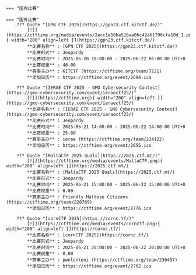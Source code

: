     === "国内比赛"
    
    === "国外比赛"
        ??? Quote "[GPN CTF 2025](https://gpn23.ctf.kitctf.de/)"  
            [![](https://ctftime.org/media/events/2acc1e50ba516aa0bc42a61798cfa10d_1.png){ width="200" align=left }](https://gpn23.ctf.kitctf.de/)  
            **比赛名称** : [GPN CTF 2025](https://gpn23.ctf.kitctf.de/)  
            **比赛形式** : Jeopardy  
            **比赛时间** : 2025-06-20 18:00:00 - 2025-06-22 06:00:00 UTC+8  
            **比赛权重** : 46.00  
            **赛事主办** : KITCTF (https://ctftime.org/team/7221)  
            **添加日历** : https://ctftime.org/event/2694.ics  
            
        ??? Quote "[IERAE CTF 2025 - GMO Cybersecurity Contest](https://gmo-cybersecurity.com/event/ieraectf25/)"  
            [![](https://ctftime.org){ width="200" align=left }](https://gmo-cybersecurity.com/event/ieraectf25/)  
            **比赛名称** : [IERAE CTF 2025 - GMO Cybersecurity Contest](https://gmo-cybersecurity.com/event/ieraectf25/)  
            **比赛形式** : Jeopardy  
            **比赛时间** : 2025-06-21 14:00:00 - 2025-06-22 14:00:00 UTC+8  
            **比赛权重** : 25.00  
            **赛事主办** : ierae (https://ctftime.org/team/224122)  
            **添加日历** : https://ctftime.org/event/2655.ics  
            
        ??? Quote "[MaltaCTF 2025 Quals](https://2025.ctf.mt/)"  
            [![](https://ctftime.org/media/events/MaltaCTF.png){ width="200" align=left }](https://2025.ctf.mt/)  
            **比赛名称** : [MaltaCTF 2025 Quals](https://2025.ctf.mt/)  
            **比赛形式** : Jeopardy  
            **比赛时间** : 2025-06-21 15:00:00 - 2025-06-22 15:00:00 UTC+8  
            **比赛权重** : 0.00  
            **赛事主办** : Friendly Maltese Citizens (https://ctftime.org/team/220769)  
            **添加日历** : https://ctftime.org/event/2776.ics  
            
        ??? Quote "[cornCTF 2025](https://cornc.tf/)"  
            [![](https://ctftime.org/media/events/cornctf.png){ width="200" align=left }](https://cornc.tf/)  
            **比赛名称** : [cornCTF 2025](https://cornc.tf/)  
            **比赛形式** : Jeopardy  
            **比赛时间** : 2025-06-21 20:00:00 - 2025-06-22 20:00:00 UTC+8  
            **比赛权重** : 0.00  
            **赛事主办** : pwnlentoni (https://ctftime.org/team/230457)  
            **添加日历** : https://ctftime.org/event/2762.ics  
            